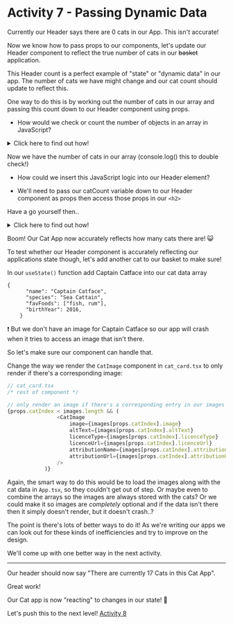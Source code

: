 # Activity 7 - Passing Dynamic Data

Currently our Header says there are 0 cats in our App. This isn't accurate!

Now we know how to pass props to our components, let's update our Header component to reflect the true number of cats in our ~~basket~~ application.

This Header count is a perfect example of "state" or "dynamic data" in our app. The number of cats we have might change and our cat count should update to reflect this.

One way to do this is by working out the number of cats in our array and passing this count down to our Header component using props.

-   How would we check or count the number of objects in an array in JavaScript?

<details>
<summary>Click here to find out how!</summary>
<pre>

// In `App.tsx` above our return statement, declare a variable and save our cats length to it

`const catCount = cats.length`

</pre>
</details>

Now we have the number of cats in our array (console.log() this to double check!)

-   How could we insert this JavaScript logic into our Header element?

-   We'll need to pass our catCount variable down to our Header component as props then access those props in our `<h2>`

Have a go yourself then..

<details>
<summary>Click here to find out how!</summary>
<pre>

// In `App.tsx` we pass our catCount variable to our Header component through props

`<Header catCount={catCount}>`

// In `header.tsx` we receive props through the Header parameters. We'll also need to add a new HeaderProps interface!

`const Header : React.FC<HeaderProps> = (props) => <>rest of component here</>`

// In `header.tsx` we replace the 0 with our dynamic data

```JavaScript

interface HeaderProps{
  catCount: number;
}

const Header : React.FC<HeaderProps> = (props) =>
    <header className="header__container">
      <h1 className="header__title header__welcome">Welcome to React!</h1>
      <h2 className="header__title">There are currently {props.catCount} Cats in this Cat App</h2>
    </header>;

export default Header
```

Let's break it down. 🔨

In `App.tsx` we use the JavaScript `.length` property to count how many cat objects there are and save this number to a variable

We pass this variable to our Header component using props

Our Header component receives our props through it's parameters

We use curly braces to replace the 0 in our h2 with our props

</pre>
</details>

Boom! Our Cat App now accurately reflects how many cats there are! 😺

To test whether our Header component is accurately reflecting our applications state though, let's add another cat to our basket to make sure!

In our `useState()` function add Captain Catface into our cat data array

```
{
      "name": "Captain Catface",
      "species": "Sea Cattain",
      "favFoods": ["fish, rum"],
      "birthYear": 2016,
    }
```

❗ But we don't have an image for Captain Catface so our app will crash when it tries to access an image that isn't there.

So let's make sure our component can handle that.

Change the way we render the `CatImage` component in `cat_card.tsx` to only render if there's a corresponding image:

```JavaScript
// cat_card.tsx
/* rest of component */

// only render an image if there's a corresponding entry in our images array
{props.catIndex < images.length && (
				<CatImage
					image={images[props.catIndex].image}
					altText={images[props.catIndex].altText}
					licenceType={images[props.catIndex].licenceType}
					licenceUrl={images[props.catIndex].licenceUrl}
					attributionName={images[props.catIndex].attributionName}
					attributionUrl={images[props.catIndex].attributionUrl}
				/>
			)}
```

Again, the smart way to do this would be to load the images along with the cat data in `App.tsx`, so they couldn't get out of step. Or maybe even to combine the arrays so the images are always stored with the cats? Or we could make it so images are _completely_ optional and if the data isn't there then it simply doesn't render, but it doesn't crash..?

The point is there's lots of better ways to do it! As we're writing our apps we can look out for these kinds of inefficiencies and try to improve on the design.

We'll come up with one better way in the next activity.

---

Our header should now say "There are currently 17 Cats in this Cat App".

Great work!

Our Cat app is now "reacting" to changes in our state! 🙌

Let's push this to the next level! [Activity 8](./activity-8.md)
